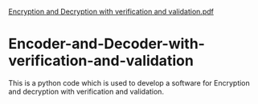[Encryption and Decryption with verification and validation.pdf](https://github.com/pavan-krishna28/Encoder-and-Decoder-with-verification-and-validation/files/7106573/Encryption.and.Decryption.with.verification.and.validation.pdf)
# Encoder-and-Decoder-with-verification-and-validation
This is a python code which is used to develop a software for Encryption and decryption with verification and validation.

